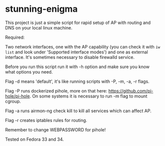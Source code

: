 # stunning-enigma

This project is just a simple script for rapid setup of AP with routing and DNS on your local linux machine.

Required:

Two network interfaces, one with the AP capability (you can check it with `iw list` and look under 'Supported interface modes') and one as external interface.
It's sometimes necessary to disable firewalld service.

Before you run this script run it with -h option and make sure you know what options you need.

Flag -d means 'default', it's like running scripts with -P, -m, -a, -r flags.

Flag -P runs dockerized pihole, more on that here: https://github.com/pi-hole/pi-hole. On some systems it is necessary to run -m flag to mount cgroup.

Flag -a runs airmon-ng check kill to kill all services which can affect AP.

Flag -r creates iptables rules for routing.

Remember to change WEBPASSWORD for pihole!

Tested on Fedora 33 and 34.
